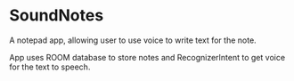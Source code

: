# SoundNotes

A notepad app, allowing user to use voice to write text for the note.

App uses ROOM database to store notes and RecognizerIntent to get voice for the text to speech.
